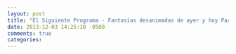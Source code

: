 ```yaml
---
layout: post
title: "El Siguiente Programa - Fantasías desanimadas de ayer y hoy Parte 2"
date: 2013-12-03 14:25:18 -0500
comments: true
categories: 
---
```

